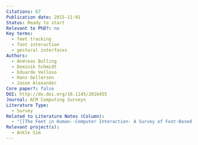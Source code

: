 ```yaml
---
Citations: 67
Publication date: 2015-11-01
Status: Ready to start
Relevant to PhD?: no
Key terms:
  - feet tracking
  - foot interaction
  - gestural interfaces
Authors:
  - Andreas Bulling
  - Dominik Schmidt
  - Eduardo Velloso
  - Hans Gellersen
  - Jason Alexander
Core paper?: false
DOI: http://dx.doi.org/10.1145/2816455
Journal: ACM Computing Surveys
Literature Type:
  - Survey
Related to Literature Notes (Column):
  - "[[The Feet in Human--Computer Interaction- A Survey of Foot-Based Interaction 2]]"
Relevant project(s):
  - Ankle Sim
---
```

